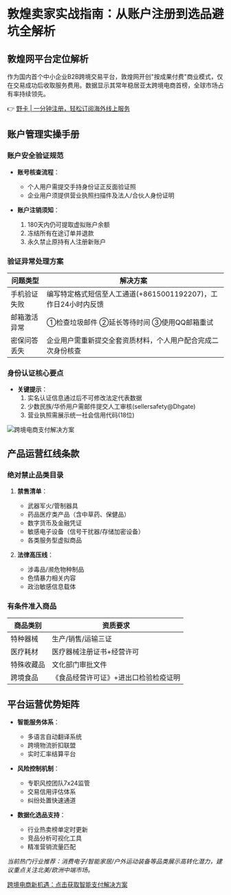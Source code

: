 # 敦煌卖家实战指南：从账户注册到选品避坑全解析

## 敦煌网平台定位解析
作为国内首个中小企业B2B跨境交易平台，敦煌网开创"按成果付费"商业模式，仅在交易成功后收取服务费用。数据显示其常年稳居亚太跨境电商首榜，全球市场占有率持续领先。

👉 [野卡 | 一分钟注册，轻松订阅海外线上服务](https://bbtdd.com/yeka)

## 账户管理实操手册
### 账户安全验证规范
- **账号核查流程**：
  - 个人用户需提交手持身份证正反面验证照
  - 企业用户须提供营业执照扫描件及法人/合伙人身份证明

- **账户注销须知**：
  1. 180天内仍可提取虚拟账户余额
  2. 冻结所有在途订单并退款
  3. 永久禁止原持有人注册新账户

### 验证异常处理方案
| 问题类型       | 解决方案                                                                     |
|----------------|----------------------------------------------------------------------------|
| 手机验证失败   | 编写特定格式短信至人工通道(+8615001192207)，工作日24小时内反馈              |
| 邮箱激活异常   | ①检查垃圾邮件 ②延长等待时间 ③使用QQ邮箱重试                                 |
| 密保问答丢失   | 企业用户需重新提交全套资质材料，个人用户配合完成二次身份核查                 |

### 身份认证核心要点
- **关键提示**：
  1. 实名认证信息通过后不可修改法定代表数据
  2. 少数民族/华侨用户需邮件提交人工审核(sellersafety@Dhgate)
  3. 营业执照需展示统一社会信用代码(18位)

![跨境电商支付解决方案](https://bbtdd.com/yeka)

## 产品运营红线条款
### 绝对禁止品类目录
1. **禁售清单**：
   - 武器军火/管制器具
   - 药品医疗类产品（含中草药、保健品）
   - 数字货币及金融凭证
   - 敏感电子设备（信号干扰器/存储加密设备）
   - 各类服务型虚拟商品

2. **法律高压线**：
   - 涉毒品/濒危物种制品
   - 色情暴力相关内容
   - 政治敏感信息载体

### 有条件准入商品
| 商品类别       | 资质要求                                                                   |
|----------------|----------------------------------------------------------------------------|
| 特种器械       | 生产/销售/运输三证                                                         |
| 医疗耗材       | 医疗器械注册证书+经营许可                                                  |
| 特殊收藏品     | 文化部门审批文件                                                           |
| 跨境食品       | 《食品经营许可证》+进出口检验检疫证明                                     |

## 平台运营优势矩阵
- **智能服务体系**：
  - 多语言自动翻译系统
  - 跨境物流折扣联盟
  - 实时汇率结算平台

- **风险控制机制**：
  - 专职风控团队7x24监管
  - 交易信用评估体系
  - 纠纷处置快速通道

- **数据化选品支持**：
  - 行业热卖榜单定时更新
  - 竞品分析可视化工具
  - 精准营销流量匹配

_当前热门行业推荐：消费电子/智能家居/户外运动装备等品类展示高转化潜力，建议重点关注北美/欧洲中端市场。_

[跨境电商新机遇：点击获取智能支付解决方案](https://bbtdd.com/yeka)